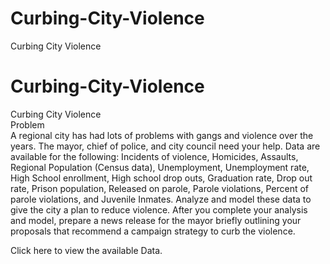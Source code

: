 # Curbing-City-Violence
Curbing City Violence
# Curbing-City-Violence
Curbing City Violence  
Problem	 
A regional city has had lots of problems with gangs and violence over the years. The mayor, chief of police, and city council need your help. Data are available for the following: Incidents of violence, Homicides, Assaults, Regional Population (Census data), Unemployment, Unemployment rate, High School enrollment, High school drop outs, Graduation rate, Drop out rate, Prison population, Released on parole, Parole violations, Percent of parole violations, and Juvenile Inmates. Analyze and model these data to give the city a plan to reduce violence. After you complete your analysis and model, prepare a news release for the mayor briefly outlining your proposals that recommend a campaign strategy to curb the violence.

Click here to view the available Data. 
